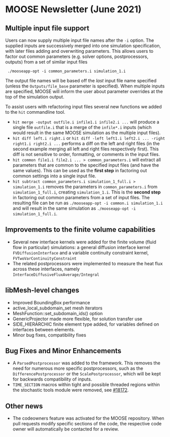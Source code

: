# MOOSE Newsletter (June 2021)

## Multiple input file support

Users can now supply multiple input file names after the `-i` option. The
supplied inputs are successively merged into one simulation specification, with
later files adding and overwriting parameters. This allows users to factor out
common parameters (e.g. solver options, postprocessors, outputs) from a set of
similar input files

```
 ./mooseapp-opt -i common_parameters.i simulation_1.i
```

The output file names will be based off the _last_ input file name specified
(unless the `Outputs/file_base` parameter is specified). When multiple inputs
are specified, MOOSE will inform the user about parameter overrides at the top
of the simulation output.

To assist users with refactoring input files several new functions we added to
the `hit` commandline tool.

- `hit merge -output outfile.i infile1.i infile2.i ...` will produce a single file `outfile.i` that is a merge of the `infile*.i` inputs (which would result in the same MOOSE simulation as the multiple input files).
- `hit diff left.i right.i` or `hit diff -left left1.i left2.i ... -right right1.i right2.i ...` performs a diff on the left and right files (in the second example merging all left and right files respectively first). This diff is not sensitive to order, formatting, or comments in the input files.
- `hit common file1.i file2.i ... > common_parameters.i` will extract all parameters that are common to the specified input files (and have the same values). This can be used as the **first step** in factoring out common settings into a single input file.
- `hit subtract common_parameters.i simulation_1_full.i > simulation_1.i` removes the parameters in `common_parameters.i` from `simulation_1_full.i`, creating `simulation_1.i`. This is the **second step** in factoring out common parameters from a set of input files. The resulting file can be run as `./mooseapp-opt -i common.i simulation_1.i` and will result in the same simulation as `./mooseapp-opt -i simulation_1_full.i`.


## Improvements to the finite volume capabilities

- Several new interface kernels were added for the finite volume (fluid flow in particular) simulations:
  a general diffusion interface kernel `FVDiffusionInterface` and a variable continuity constraint kernel,
  `FVTwoVarContinuityConstraint`
- The related postprocessors were implemented to measure the heat flux across these interfaces,
  namely `InterfaceDiffusiveFluxAverage/Integral`

## libMesh-level changes

- Improved BoundingBox performance
- active\_local\_subdomain\_set mesh iterators
- MeshFunction::set\_subdomain\_ids() option
- GenericProjector made more flexible, for solution transfer use
- SIDE\_HIERARCHIC finite element type added, for variables defined on
  interfaces between elements.
- Minor bug fixes, compatibility fixes

## Bug Fixes and Minor Enhancements

- A `ParsedPostprocessor` was added to the framework. This removes the need for numerous more specific
  postprocessors, such as the `DifferencePostprocessor` or the `ScalePostprocessor`, which will be
  kept for backwards compatibility of inputs.
- `TIME_SECTION` macros within tight and possible threaded regions within the stochastic tools module were removed, see [#18172](https://github.com/idaholab/moose/pull/18172).

## Other news

- The codeowners feature was activated for the MOOSE repository. When pull requests modify specific sections of the code,
  the respective code owner will automatically be contacted for a review.
